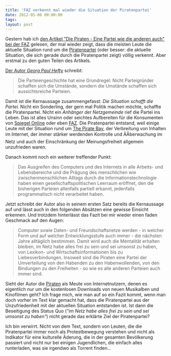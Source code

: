 ```yaml
---
title: 'FAZ verkennt mal wieder die Situation der Piratenpartei'
date: 2012-05-06 00:00:00 
tags: 
layout: post
---
```

Gestern hab ich [den Artikel "Die Piraten - Eine Partei wie die anderen
auch" bei der FAZ][1] gelesen, der mal wieder zeigt, dass die meisten
Leute die aktuelle Situation rund um die [Piratenpartei][5] (oder besser: die
aktuelle Situation, die sich gerade durch die Piratenpartei zeigt)
völlig verkennt. Aber erstmal zu den guten Teilen des Artikels.

[Der Autor *Georg Paul Hefty*][0] schreibt:

> Die Parteiengeschichte hat eine Grundregel: Nicht Parteigründer
> schaffen sich die Umstände, sondern die Umstände schaffen
> sich aussichtsreiche Parteien.

Damit ist die Kernaussage zusammengefasst: *Die Situation schafft die
Partei.* Nicht ein Sonderling, der gern mal Politik machen möchte,
schaffte die Piratenpartei. Nicht ein *Anhänger der Netzgemeinde* rief
die Partei ins Leben. Das ist alles Unsinn oder seichtes Aufbereiten für
die Konsumenten von [Spiegel Online][2] oder eben [FAZ][3]. Die
Piratenpartei entstand, weil einige Leute mit der Situation rund um [The
Pirate Bay][4], der Verbreitung von Inhalten im Internet, der immer
stärker werdenden Kontrolle und ÃÂberwachung im Netz und auch der
Einschränkung der Meinungsfreiheit allgemein unzufrieden waren.

Danach kommt noch ein weiterer treffender Punkt:

> Das Ausgreifen des Computers und des Internets in alle Arbeits- und
> Lebensbereiche und die Prägung des menschlichen wie
> zwischenmenschlichen Alltags durch die Informationstechnologie haben
> einen gesellschaftspolitischen Leerraum eröffnet, den die bisherigen
> Parteien allenfalls partiell erkannt, jedenfalls programmatisch nicht
> verarbeitet haben.

Jetzt schreibt der Autor also in seinem ersten Satz bereits die
Kernaussage auf und lässt auch in den folgenden Absätzen eine gewisse
Einsicht erkennen. Und trotzdem hinterlässt das Fazit bei mir wieder
einen faden Geschmack auf den Augen:

> Computer sowie Daten- und Freundschaftsnetze werden - in welcher Form
> und auf welcher Entwicklungsstufe auch immer - die nächsten Jahre
> alltäglich bestimmen. Damit wird auch die Mentalität erhalten bleiben,
> im Netz habe alles frei zu sein und sei umsonst zu haben, von Lexikon-
> und Wirtschaftsinformationen bis zu Liebesverbindungen. Insoweit sind
> die Piraten eine Partei der Umverteilung von den Habenden zu den
> Habenwollenden, von den Bindungen zu den Freiheiten - so wie es alle
> anderen Parteien auch immer sind.

Sieht der Autor die [Piraten][5] als Meute von Internetnutzern, denen es
eigentlich nur um die kostenlosen Downloads von neuen Musikalben und
Kinofilmen geht? Ich frage mich, wie man auf so ein Fazit kommt, wenn
man doch vorher im Text klar gemacht hat, dass die Piratenpartei aus der
Unzufriedenheit mit der aktuellen Situation entstanden ist. Ist dann die
Beseitigung des Status Quo (*"im Netz habe alles frei zu sein und sei
umsonst zu haben"*) nicht gerade das erklärte Ziel der Piratenpartei?

Ich bin verwirrt. Nicht von dem Text, sondern von Leuten, die die
Piratenpartei immer noch als Protestbewegung verstehen und nicht als
Indikator für eine kulturelle Äderung, die in der gesamten Bevölkerung
passiert und nicht nur bei einigen Jugendlichen, die einfach alles
runterladen, was sie irgendwo als Torrent finden...

[0]: http://www.faz.net/redaktion/georg-paul-hefty-11123669.html
[1]: http://www.faz.net/aktuell/politik/inland/die-piraten-eine-partei-wie-die-anderen-auch-11738945.html
[2]: http://www.spiegel.de/
[3]: http://www.faz.net/
[4]: https://thepiratebay.se/about
[5]: http://piratenpartei.de/
